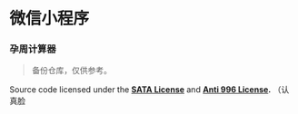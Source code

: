 # 微信小程序

### 孕周计算器

> 备份仓库，仅供参考。

Source code licensed under the **[SATA License](https://github.com/zTrix/sata-license)** and **[Anti 996 License](https://github.com/996icu/996.ICU).**
（认真脸
